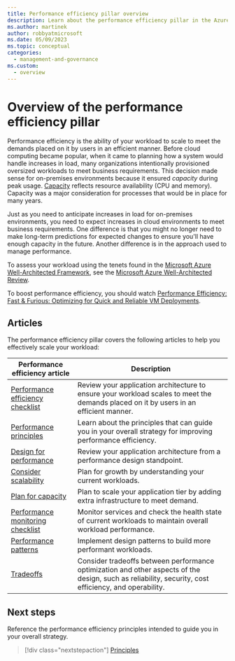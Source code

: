 ```yaml
---
title: Performance efficiency pillar overview
description: Learn about the performance efficiency pillar in the Azure Well-Architected Framework and the importance of scalability.
ms.author: martinek
author: robbyatmicrosoft
ms.date: 05/09/2023
ms.topic: conceptual
categories:
  - management-and-governance
ms.custom:
  - overview
---
```


# Overview of the performance efficiency pillar

Performance efficiency is the ability of your workload to scale to meet the demands placed on it by users in an efficient manner. Before cloud computing became popular, when it came to planning how a system would handle increases in load, many organizations intentionally provisioned oversized workloads to meet business requirements. This decision made sense for on-premises environments because it ensured *capacity* during peak usage. [Capacity](/azure/api-management/api-management-capacity#what-is-capacity) reflects resource availability (CPU and memory). Capacity was a major consideration for processes that would be in place for many years.

Just as you need to anticipate increases in load for on-premises environments, you need to expect increases in cloud environments to meet business requirements. One difference is that you might no longer need to make long-term predictions for expected changes to ensure you'll have enough capacity in the future. Another difference is in the approach used to manage performance.

To assess your workload using the tenets found in the [Microsoft Azure Well-Architected Framework](/azure/well-architected/), see the [Microsoft Azure Well-Architected Review](/assessments/?id=azure-architecture-review&mode=pre-assessment).

To boost performance efficiency, you should watch [Performance Efficiency: Fast & Furious: Optimizing for Quick and Reliable VM Deployments](/events/all-around-azure-well-architected-the-backstage-tour/performance-efficiency).

## Articles

The performance efficiency pillar covers the following articles to help you effectively scale your workload:

|Performance efficiency article|Description|
|----------------------------|-----------|
|[Performance efficiency checklist](performance-efficiency.md)|Review your application architecture to ensure your workload scales to meet the demands placed on it by users in an efficient manner.|
|[Performance principles](principles.md)|Learn about the principles that can guide you in your overall strategy for improving performance efficiency.|
|[Design for performance](design-checklist.md)| Review your application architecture from a performance design standpoint.|
|[Consider scalability](design-scale.md)|Plan for growth by understanding your current workloads.|
|[Plan for capacity](design-capacity.md)|Plan to scale your application tier by adding extra infrastructure to meet demand.|
|[Performance monitoring checklist](checklist.md)|Monitor services and check the health state of current workloads to maintain overall workload performance.|
|[Performance patterns](performance-efficiency-patterns.md)|Implement design patterns to build more performant workloads.|
|[Tradeoffs](tradeoffs.md)|Consider tradeoffs between performance optimization and other aspects of the design, such as reliability, security, cost efficiency, and operability.|

## Next steps

Reference the performance efficiency principles intended to guide you in your overall strategy.

> [!div class="nextstepaction"]
> [Principles](principles.md)
